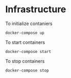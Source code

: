 # Infrastructure

To initialize contaniers

```
docker-compose up
```

To start containers

```
docker-compose start
```

To stop containers

```
docker-compose stop
```
